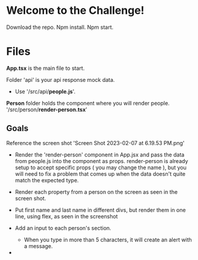 # Welcome to the Challenge!

Download the repo. Npm install. Npm start. 


# Files

**App.tsx** is the main file to start. 

Folder 'api' is your api response mock data.
- Use '/src/api/**people.js**'.   

**Person** folder holds the component where you will render people. '/src/person/**render-person.tsx**'


## Goals

Reference the screen shot 'Screen Shot 2023-02-07 at 6.19.53 PM.png'

- Render the 'render-person' component in App.jsx and pass the data from people.js into the component as props. render-person is already setup to accept specific props ( you may change the name ), but you will need to fix a problem that comes up when the data doesn't quite match the expected type.
- Render each property from a person on the screen as seen in the screen shot. 
- Put first name and last name in different divs, but render them in one line, using flex, as seen in the screenshot

- Add an input to each person's section. 
	- When you type in more than 5 characters, it will create an alert with a message. 
- 